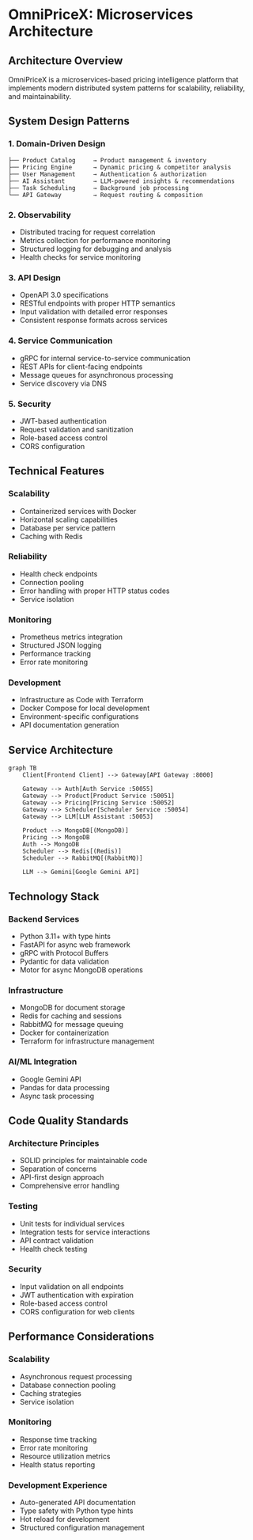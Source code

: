 # OmniPriceX: Microservices Architecture

## Architecture Overview

OmniPriceX is a microservices-based pricing intelligence platform that implements modern distributed system patterns for scalability, reliability, and maintainability.

## System Design Patterns

### 1. Domain-Driven Design
```
├── Product Catalog     → Product management & inventory
├── Pricing Engine      → Dynamic pricing & competitor analysis  
├── User Management     → Authentication & authorization
├── AI Assistant        → LLM-powered insights & recommendations
├── Task Scheduling     → Background job processing
└── API Gateway         → Request routing & composition
```

### 2. Observability
- Distributed tracing for request correlation
- Metrics collection for performance monitoring
- Structured logging for debugging and analysis
- Health checks for service monitoring

### 3. API Design
- OpenAPI 3.0 specifications
- RESTful endpoints with proper HTTP semantics
- Input validation with detailed error responses
- Consistent response formats across services

### 4. Service Communication
- gRPC for internal service-to-service communication
- REST APIs for client-facing endpoints
- Message queues for asynchronous processing
- Service discovery via DNS

### 5. Security
- JWT-based authentication
- Request validation and sanitization
- Role-based access control
- CORS configuration

## Technical Features

### Scalability
- Containerized services with Docker
- Horizontal scaling capabilities
- Database per service pattern
- Caching with Redis

### Reliability
- Health check endpoints
- Connection pooling
- Error handling with proper HTTP status codes
- Service isolation

### Monitoring
- Prometheus metrics integration
- Structured JSON logging
- Performance tracking
- Error rate monitoring

### Development
- Infrastructure as Code with Terraform
- Docker Compose for local development
- Environment-specific configurations
- API documentation generation

## Service Architecture

```mermaid
graph TB
    Client[Frontend Client] --> Gateway[API Gateway :8000]
    
    Gateway --> Auth[Auth Service :50055]
    Gateway --> Product[Product Service :50051] 
    Gateway --> Pricing[Pricing Service :50052]
    Gateway --> Scheduler[Scheduler Service :50054]
    Gateway --> LLM[LLM Assistant :50053]
    
    Product --> MongoDB[(MongoDB)]
    Pricing --> MongoDB
    Auth --> MongoDB
    Scheduler --> Redis[(Redis)]
    Scheduler --> RabbitMQ[(RabbitMQ)]
    
    LLM --> Gemini[Google Gemini API]
```

## Technology Stack

### Backend Services
- Python 3.11+ with type hints
- FastAPI for async web framework
- gRPC with Protocol Buffers
- Pydantic for data validation
- Motor for async MongoDB operations

### Infrastructure
- MongoDB for document storage
- Redis for caching and sessions
- RabbitMQ for message queuing
- Docker for containerization
- Terraform for infrastructure management

### AI/ML Integration
- Google Gemini API
- Pandas for data processing
- Async task processing

## Code Quality Standards

### Architecture Principles
- SOLID principles for maintainable code
- Separation of concerns
- API-first design approach
- Comprehensive error handling

### Testing
- Unit tests for individual services
- Integration tests for service interactions
- API contract validation
- Health check testing

### Security
- Input validation on all endpoints
- JWT authentication with expiration
- Role-based access control
- CORS configuration for web clients

## Performance Considerations

### Scalability
- Asynchronous request processing
- Database connection pooling
- Caching strategies
- Service isolation

### Monitoring
- Response time tracking
- Error rate monitoring  
- Resource utilization metrics
- Health status reporting

### Development Experience
- Auto-generated API documentation
- Type safety with Python type hints
- Hot reload for development
- Structured configuration management
